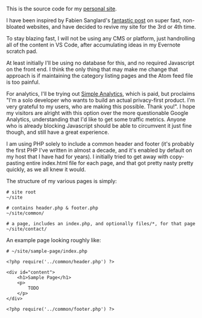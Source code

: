 This is the source code for my [personal site](https://www.joshoneal.me/).

I have been inspired by Fabien Sanglard's [fantastic post](https://fabiensanglard.net/bloated/index.html) on super fast, non-bloated websites, and have decided to revive my site for the 3rd or 4th time.

To stay blazing fast, I will not be using any CMS or platform, just handrolling all of the content in VS Code, after accumulating ideas in my Evernote scratch pad.

At least initially I'll be using no database for this, and no required Javascript on the front end. I think the only thing that may make me change that approach is if maintaining the category listing pages and the Atom feed file is too painful.

For analytics, I'll be trying out [Simple Analytics](https://simpleanalytics.io/), which is paid, but proclaims "I'm a solo developer who wants to build an actual privacy-first product. I'm very grateful to my users, who are making this possible. Thank you!". I hope my visitors are alright with this option over the more questionable Google Analytics, understanding that I'd like to get some traffic metrics. Anyone who is already blocking Javascript should be able to circumvent it just fine though, and still have a great experience.

I am using PHP solely to include a common header and footer (it's probably the first PHP I've written in almost a decade, and it's enabled by default on my host that I have had for years). I initially tried to get away with copy-pasting entire index.html file for each page, and that got pretty nasty pretty quickly, as we all knew it would.

The structure of my various pages is simply:

```
# site root
~/site

# contains header.php & footer.php
~/site/common/

# a page, includes an index.php, and optionally files/*, for that page
~/site/contact/
```

An example page looking roughly like:

```
# ~/site/sample-page/index.php

<?php require('../common/header.php') ?>

<div id="content">
    <h1>Sample Page</h1>
    <p>
        TODO
    </p> 
</div>

<?php require('../common/footer.php') ?>
```